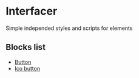 # Interfacer

Simple independed styles and scripts for elements

## Blocks list

- [Button](blocks/button)
- [Ico button](blocks/ico-button)
